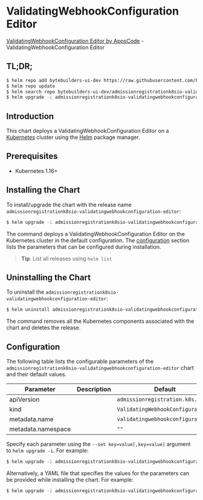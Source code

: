 # ValidatingWebhookConfiguration Editor

[ValidatingWebhookConfiguration Editor by AppsCode](https://byte.builders) - ValidatingWebhookConfiguration Editor

## TL;DR;

```bash
$ helm repo add bytebuilders-ui-dev https://raw.githubusercontent.com/bytebuilders/ui-wizards/
$ helm repo update
$ helm search repo bytebuilders-ui-dev/admissionregistrationk8sio-validatingwebhookconfiguration-editor --version=v0.4.17
$ helm upgrade -i admissionregistrationk8sio-validatingwebhookconfiguration-editor bytebuilders-ui-dev/admissionregistrationk8sio-validatingwebhookconfiguration-editor -n default --create-namespace --version=v0.4.17
```

## Introduction

This chart deploys a ValidatingWebhookConfiguration Editor on a [Kubernetes](http://kubernetes.io) cluster using the [Helm](https://helm.sh) package manager.

## Prerequisites

- Kubernetes 1.16+

## Installing the Chart

To install/upgrade the chart with the release name `admissionregistrationk8sio-validatingwebhookconfiguration-editor`:

```bash
$ helm upgrade -i admissionregistrationk8sio-validatingwebhookconfiguration-editor bytebuilders-ui-dev/admissionregistrationk8sio-validatingwebhookconfiguration-editor -n default --create-namespace --version=v0.4.17
```

The command deploys a ValidatingWebhookConfiguration Editor on the Kubernetes cluster in the default configuration. The [configuration](#configuration) section lists the parameters that can be configured during installation.

> **Tip**: List all releases using `helm list`

## Uninstalling the Chart

To uninstall the `admissionregistrationk8sio-validatingwebhookconfiguration-editor`:

```bash
$ helm uninstall admissionregistrationk8sio-validatingwebhookconfiguration-editor -n default
```

The command removes all the Kubernetes components associated with the chart and deletes the release.

## Configuration

The following table lists the configurable parameters of the `admissionregistrationk8sio-validatingwebhookconfiguration-editor` chart and their default values.

|     Parameter      | Description |                   Default                    |
|--------------------|-------------|----------------------------------------------|
| apiVersion         |             | <code>admissionregistration.k8s.io/v1</code> |
| kind               |             | <code>ValidatingWebhookConfiguration</code>  |
| metadata.name      |             | <code>validatingwebhookconfiguration</code>  |
| metadata.namespace |             | <code>""</code>                              |


Specify each parameter using the `--set key=value[,key=value]` argument to `helm upgrade -i`. For example:

```bash
$ helm upgrade -i admissionregistrationk8sio-validatingwebhookconfiguration-editor bytebuilders-ui-dev/admissionregistrationk8sio-validatingwebhookconfiguration-editor -n default --create-namespace --version=v0.4.17 --set apiVersion=admissionregistration.k8s.io/v1
```

Alternatively, a YAML file that specifies the values for the parameters can be provided while
installing the chart. For example:

```bash
$ helm upgrade -i admissionregistrationk8sio-validatingwebhookconfiguration-editor bytebuilders-ui-dev/admissionregistrationk8sio-validatingwebhookconfiguration-editor -n default --create-namespace --version=v0.4.17 --values values.yaml
```
